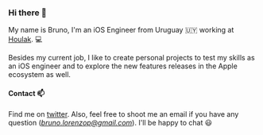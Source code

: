 ### Hi there 👋

My name is Bruno, I'm an iOS Engineer from Uruguay 🇺🇾 working at [Houlak](www.houlak.com). :computer:

Besides my current job, I like to create personal projects to test my skills as an iOS engineer and to explore the new features releases in the Apple ecosystem as well.

#### Contact :mailbox:
Find me on [twitter](www.twitter.com/b_lorenzo10). Also, feel free to shoot me an email if you have any question (*bruno.lorenzop@gmail.com*). I'll be happy to chat :smiley:
